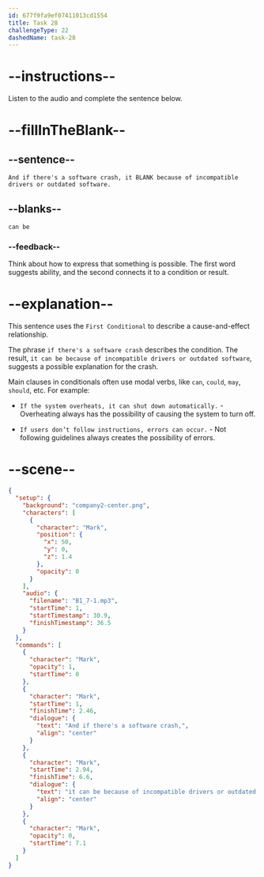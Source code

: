 ```yaml
---
id: 677f9fa9ef07411013cd1554
title: Task 28
challengeType: 22
dashedName: task-28
---
```


<!-- (audio) Mark: And if there's a software crash, it can be because of incompatible drivers or outdated software. -->

# --instructions--

Listen to the audio and complete the sentence below.

# --fillInTheBlank--

## --sentence--

`And if there's a software crash, it BLANK because of incompatible drivers or outdated software.`

## --blanks--

`can be`

### --feedback--

Think about how to express that something is possible. The first word suggests ability, and the second connects it to a condition or result.

# --explanation--

This sentence uses the `First Conditional` to describe a cause-and-effect relationship.

The phrase `if there's a software crash` describes the condition. The result, `it can be because of incompatible drivers or outdated software`, suggests a possible explanation for the crash.

Main clauses in conditionals often use modal verbs, like `can`, `could`, `may`, `should`, etc. For example:

- `If the system overheats, it can shut down automatically.` - Overheating always has the possibility of causing the system to turn off.

- `If users don’t follow instructions, errors can occur.` - Not following guidelines always creates the possibility of errors.

# --scene--

```json
{
  "setup": {
    "background": "company2-center.png",
    "characters": [
      {
        "character": "Mark",
        "position": {
          "x": 50,
          "y": 0,
          "z": 1.4
        },
        "opacity": 0
      }
    ],
    "audio": {
      "filename": "B1_7-1.mp3",
      "startTime": 1,
      "startTimestamp": 30.9,
      "finishTimestamp": 36.5
    }
  },
  "commands": [
    {
      "character": "Mark",
      "opacity": 1,
      "startTime": 0
    },
    {
      "character": "Mark",
      "startTime": 1,
      "finishTime": 2.46,
      "dialogue": {
        "text": "And if there's a software crash,",
        "align": "center"
      }
    },
    {
      "character": "Mark",
      "startTime": 2.94,
      "finishTime": 6.6,
      "dialogue": {
        "text": "it can be because of incompatible drivers or outdated software.",
        "align": "center"
      }
    },
    {
      "character": "Mark",
      "opacity": 0,
      "startTime": 7.1
    }
  ]
}
```
